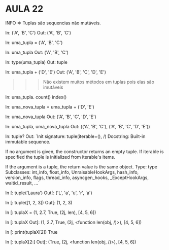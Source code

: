 # AULA 22

INFO => Tuplas são sequencias não mutáveis.

In: ('A', 'B', 'C')
Out: ('A', 'B', 'C')

In: uma_tupla = ('A', 'B', 'C')

In: uma_tupla
Out: ('A', 'B', 'C')

In: type(uma_tupla)
Out: tuple

In: uma_tupla + ('D', 'E')
Out: ('A', 'B', 'C', 'D', 'E')

>>> Não existem muitos métodos em tuplas pois elas são imutáveis

In: uma_tupla.
              count() index()

In: uma_nova_tupla = uma_tupla + ('D', 'E')

In: uma_nova_tupla
Out: ('A', 'B', 'C', 'D', 'E')

In: uma_tupla, uma_nova_tupla
Out: (('A', 'B', 'C'), ('A', 'B', 'C', 'D', 'E'))

In: tuple?
Out:
`Init signature: tuple(iterable=(), /)
Docstring:
Built-in immutable sequence.

If no argument is given, the constructor returns an empty tuple.
If iterable is specified the tuple is initialized from iterable's items.

If the argument is a tuple, the return value is the same object.
Type:           type
Subclasses:     int_info, float_info, UnraisableHookArgs, hash_info, version_info, flags, thread_info, asyncgen_hooks, _ExceptHookArgs, waitid_result, ...`

In [: tuple('Laura')
Out[: ('L', 'a', 'u', 'r', 'a')

In [: tuple([1, 2, 3])
Out[: (1, 2, 3)

In [: tuplaX = (1, 2.7, True, (2j, len), [4, 5, 6])

In [: tuplaX
Out[: (1, 2.7, True, (2j, <function len(obj, /)>), [4, 5, 6])

In [: print(tuplaX[2])
True

In [: tuplaX[2:]
Out[: (True, (2j, <function len(obj, /)>), [4, 5, 6])

